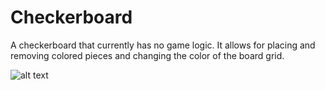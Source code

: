 # Checkerboard
A checkerboard that currently has no game logic. It allows for placing and removing colored pieces and changing the color of the board grid.

![alt text](web.uvic.ca/~andrewyung/images/extra/checkerboard.gif)
